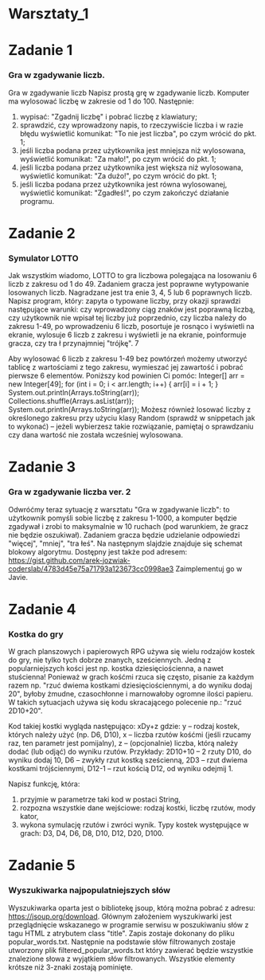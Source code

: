 # Warsztaty_1

# Zadanie 1
### Gra w zgadywanie liczb.


Gra w zgadywanie liczb
Napisz prostą grę w zgadywanie liczb. Komputer ma wylosować liczbę w zakresie od 1 do 100.
Następnie:
1. wypisać: "Zgadnij liczbę" i pobrać liczbę z klawiatury;
2. sprawdzić, czy wprowadzony napis, to rzeczywiście liczba i w razie błędu wyświetlić komunikat: "To
nie jest liczba", po czym wrócić do pkt. 1;
3. jeśli liczba podana przez użytkownika jest mniejsza niż wylosowana, wyświetlić komunikat: "Za
mało!", po czym wrócić do pkt. 1;
4. jeśli liczba podana przez użytkownika jest większa niż wylosowana, wyświetlić komunikat: "Za
dużo!", po czym wrócić do pkt. 1;
5. jeśli liczba podana przez użytkownika jest równa wylosowanej, wyświetlić komunikat: "Zgadłeś!",
po czym zakończyć działanie programu.

# Zadanie 2
### Symulator LOTTO
Jak wszystkim wiadomo, LOTTO to gra liczbowa polegająca na losowaniu 6 liczb z zakresu od 1 do 49.
Zadaniem gracza jest poprawne wytypowanie losowanych liczb. Nagradzane jest tra enie 3, 4, 5 lub 6
poprawnych liczb.
Napisz program, który:
zapyta o typowane liczby, przy okazji sprawdzi następujące warunki:
czy wprowadzony ciąg znaków jest poprawną liczbą,
czy użytkownik nie wpisał tej liczby już poprzednio,
czy liczba należy do zakresu 1-49,
po wprowadzeniu 6 liczb, posortuje je rosnąco i wyświetli na ekranie,
wylosuje 6 liczb z zakresu i wyświetli je na ekranie,
poinformuje gracza, czy tra ł przynajmniej "trójkę".
7

Aby wylosować 6 liczb z zakresu 1-49 bez powtórzeń możemy utworzyć tablicę z wartościami z tego
zakresu, wymieszać jej zawartość i pobrać pierwsze 6 elementów.
Poniższy kod powinien Ci pomóc:
Integer[] arr = new Integer[49];
for (int i = 0; i < arr.length; i++) {
arr[i] = i + 1;
}
System.out.println(Arrays.toString(arr));
Collections.shuffle(Arrays.asList(arr));
System.out.println(Arrays.toString(arr));
Możesz również losować liczby z określonego zakresu przy użyciu klasy Random (sprawdź w
snippetach jak to wykonać) – jeżeli wybierzesz takie rozwiązanie, pamiętaj o sprawdzaniu czy dana
wartość nie została wcześniej wylosowana.

# Zadanie 3
### Gra w zgadywanie liczba ver. 2

Odwróćmy teraz sytuację z warsztatu "Gra w zgadywanie liczb": to użytkownik pomyśli sobie liczbę z
zakresu 1-1000, a komputer będzie zgadywał i zrobi to maksymalnie w 10 ruchach (pod warunkiem,
że gracz nie będzie oszukiwał).
Zadaniem gracza będzie udzielanie odpowiedzi "więcej", "mniej", "tra łeś".
Na następnym slajdzie znajduje się schemat blokowy algorytmu.
Dostępny jest także pod adresem:
https://gist.github.com/arek-jozwiak-coderslab/4783d45e75a71793a123673cc0998ae3
Zaimplementuj go w Javie.

# Zadanie 4
### Kostka do gry

W grach planszowych i papierowych RPG używa się wielu rodzajów kostek do gry, nie tylko tych
dobrze znanych, sześciennych. Jedną z popularniejszych kości jest np. kostka dziesięciościenna, a
nawet stuścienna!
Ponieważ w grach kośćmi rzuca się często, pisanie za każdym razem np. "rzuć dwiema kostkami
dziesięciościennymi, a do wyniku dodaj 20", byłoby żmudne, czasochłonne i marnowałoby ogromne
ilości papieru.
W takich sytuacjach używa się kodu skracającego polecenie np.:
"rzuć 2D10+20".

Kod takiej kostki wygląda następująco:
xDy+z
gdzie:
y – rodzaj kostek, których należy użyć (np. D6, D10),
x – liczba rzutów kośćmi (jeśli rzucamy raz, ten parametr jest pomijalny),
z – (opcjonalnie) liczba, którą należy dodać (lub odjąć) do wyniku rzutów.
Przykłady:
2D10+10 – 2 rzuty D10, do wyniku dodaj 10,
D6 – zwykły rzut kostką sześcienną,
2D3 – rzut dwiema kostkami trójściennymi,
D12-1 – rzut kością D12, od wyniku odejmij 1.

Napisz funkcję, która:
1. przyjmie w parametrze taki kod w postaci String,
2. rozpozna wszystkie dane wejściowe:
rodzaj kostki,
liczbę rzutów,
mody kator,
3. wykona symulację rzutów i zwróci wynik.
Typy kostek występujące w grach:
D3, D4, D6, D8, D10, D12, D20, D100.

# Zadanie 5
### Wyszukiwarka najpopulatniejszych słów

Wyszukiwarka oparta jest o bibliotekę jsoup, którą można pobrać z adresu: https://jsoup.org/download.
Głównym założeniem wyszukiwarki jest przeglądnięcie wskazanego w programie serwisu w poszukiwaniu słów z tagu HTML 
<span> z atrybutem class "title". Zapis zostaje dokonany do pliku popular_words.txt. Następnie na podstawie słów filtrowanych 
zostaje utworzony plik filtered_popular_words.txt który zawierać będzie wszystkie znalezione słowa z wyjątkiem słów filtrowanych.
Wszystkie elementy krótsze niż 3-znaki zostają pominięte.